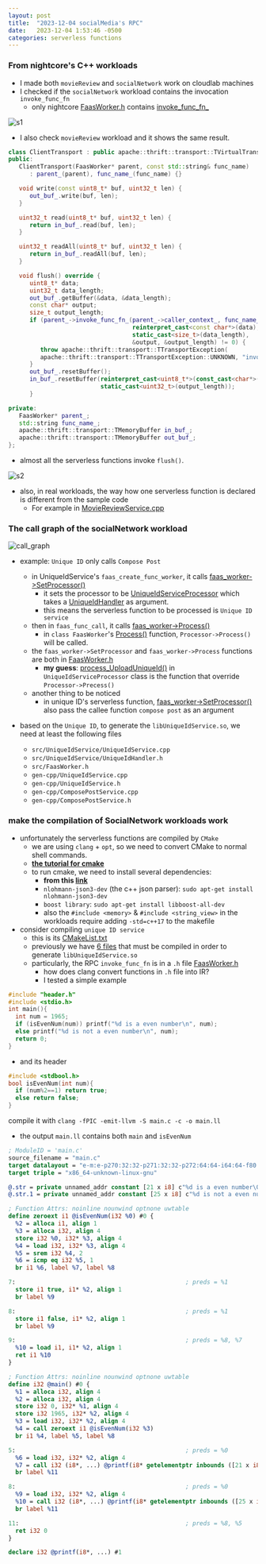 ```yaml
---
layout: post
title:  "2023-12-04 socialMedia's RPC"
date:   2023-12-04 1:53:46 -0500
categories: serverless functions
---
```

### From nightcore's C++ workloads
- I made both `movieReview` and `socialNetwork` work on cloudlab machines 
- I checked if the `socialNetwork` workload contains the invocation `invoke_func_fn` 
	+ only nightcore [FaasWorker.h](https://github.com/zyuxuan0115/nightcore-test/blob/main/moviereview_singlenode/DeathStarBench/mediaMicroservices/src/FaasWorker.h) contains [invoke_func_fn_](https://github.com/zyuxuan0115/nightcore-test/blob/main/moviereview_singlenode/DeathStarBench/mediaMicroservices/src/FaasWorker.h)

![s1](/assets/2023-12-06/s1.png)

- I also check `movieReview` workload and it shows the same result.

```cpp
class ClientTransport : public apache::thrift::transport::TVirtualTransport<ClientTransport> {
public:
   ClientTransport(FaasWorker* parent, const std::string& func_name)
      : parent_(parent), func_name_(func_name) {}

   void write(const uint8_t* buf, uint32_t len) {
      out_buf_.write(buf, len);
   }

   uint32_t read(uint8_t* buf, uint32_t len) {
      return in_buf_.read(buf, len);
   }

   uint32_t readAll(uint8_t* buf, uint32_t len) {
      return in_buf_.readAll(buf, len);
   }

   void flush() override {
      uint8_t* data;
      uint32_t data_length;
      out_buf_.getBuffer(&data, &data_length);
      const char* output;
      size_t output_length;
      if (parent_->invoke_func_fn_(parent_->caller_context_, func_name_.c_str(),
                                   reinterpret_cast<const char*>(data),
                                   static_cast<size_t>(data_length),
                                   &output, &output_length) != 0) {
         throw apache::thrift::transport::TTransportException(
         apache::thrift::transport::TTransportException::UNKNOWN, "invoke_func call failed");
      }
      out_buf_.resetBuffer();
      in_buf_.resetBuffer(reinterpret_cast<uint8_t*>(const_cast<char*>(output)),
                          static_cast<uint32_t>(output_length));
      }

private:
   FaasWorker* parent_;
   std::string func_name_;
   apache::thrift::transport::TMemoryBuffer in_buf_;
   apache::thrift::transport::TMemoryBuffer out_buf_;
};
```

- almost all the serverless functions invoke `flush()`.

![s2](/assets/2023-12-06/s2.png)

- also, in real workloads, the way how one serverless function is declared is different from the sample code
	+ For example in [MovieReviewService.cpp](https://github.com/zyuxuan0115/nightcore-test/blob/main/moviereview_singlenode/DeathStarBench/mediaMicroservices/src/MovieReviewService/MovieReviewService.cpp)



### The call graph of the socialNetwork workload
![call_graph](/assets/2023-12-06/socialNet_arch.png)

- example: `Unique ID` only calls `Compose Post`
	+ in UniqueIdService's `faas_create_func_worker`, it calls [faas_worker->SetProcessor()](https://github.com/ut-osa/nightcore-benchmarks/blob/master/workloads/DeathStarBench/socialNetwork/src/UniqueIdService/UniqueIdService.cpp#L56)
		* it sets the processor to be [UniqueIdServiceProcessor](https://github.com/ut-osa/nightcore-benchmarks/blob/master/workloads/DeathStarBench/socialNetwork/gen-cpp/UniqueIdService.h#L212) which takes a [UniqueIdHandler](https://github.com/ut-osa/nightcore-benchmarks/blob/master/workloads/DeathStarBench/socialNetwork/src/UniqueIdService/UniqueIdHandler.h#L50) as argument.
		* this means the serverless function to be processed is `Unique ID service`
	+ then in `faas_func_call`, it calls [faas_worker->Process()](https://github.com/ut-osa/nightcore-benchmarks/blob/master/workloads/DeathStarBench/socialNetwork/src/UniqueIdService/UniqueIdService.cpp#L72)
		* in `class FaasWorker`'s [Process()](https://github.com/ut-osa/nightcore-benchmarks/blob/master/workloads/DeathStarBench/socialNetwork/src/FaasWorker.h#L35) function, `Processor->Process()` will be called. 
	+ the `faas_worker->SetProcessor` and `faas_worker->Process` functions are both in [FaasWorker.h](https://github.com/ut-osa/nightcore-benchmarks/blob/master/workloads/DeathStarBench/socialNetwork/src/FaasWorker.h) 
		* <strong>my guess</strong>: [process_UploadUniqueId()](https://github.com/ut-osa/nightcore-benchmarks/blob/master/workloads/DeathStarBench/socialNetwork/gen-cpp/UniqueIdService.cpp#L342) in `UniqueIdServiceProcessor` class is the function that override `Processor->Precess()`
	+ another thing to be noticed
		* in unique ID's serverless function, [faas_worker->SetProcessor()](https://github.com/ut-osa/nightcore-benchmarks/blob/master/workloads/DeathStarBench/socialNetwork/src/UniqueIdService/UniqueIdService.cpp#L56) also pass the callee function `compose post` as an argument 

- <a name="things-to-compile">based</a> on the `Unique ID`, to generate the `libUniqueIdService.so`, we need at least the following files
	+ `src/UniqueIdService/UniqueIdService.cpp`
	+ `src/UniqueIdService/UniqueIdHandler.h`
	+ `src/FaasWorker.h`
	+ `gen-cpp/UniqueIdService.cpp`
	+ `gen-cpp/UniqueIdService.h`
	+ `gen-cpp/ComposePostService.cpp`
	+ `gen-cpp/ComposePostService.h`

### make the compilation of SocialNetwork workloads work
- unfortunately the serverless functions are compiled by `CMake`
	+ we are using `clang` + `opt`, so we need to convert CMake to normal shell commands.
	+ <strong>[the tutorial for cmake](https://www.internalpointers.com/post/modern-cmake-beginner-introduction)</strong>
	+ to run cmake, we need to install several dependencies:
		* <strong>from this [link](https://github.com/ut-osa/nightcore-benchmarks/blob/master/workloads/DeathStarBench/socialNetwork/docker/cpp-microservice-deps/Dockerfile)</strong>
		* `nlohmann-json3-dev` (the c++ json parser): `sudo apt-get install nlohmann-json3-dev`
		* `boost library`: `sudo apt-get install libboost-all-dev`
		* also the `#include <memory>` & `#include <string_view>` in the workloads require adding `-std=c++17` to the makefile
- consider compiling `unique ID service`
	+ this is its [CMakeList.txt](https://github.com/ut-osa/nightcore-benchmarks/blob/master/workloads/DeathStarBench/socialNetwork/src/UniqueIdService/CMakeLists.txt)
	+ previously we have [6 files](#things-to-compile) that must be compiled in order to generate `libUniqueIdService.so`
	+ particularly, the RPC `invoke_func_fn` is in a `.h` file [FaasWorker.h](https://github.com/zyuxuan0115/nightcore-test/blob/main/moviereview_singlenode/DeathStarBench/mediaMicroservices/src/FaasWorker.h)
		* how does clang convert functions in `.h` file into IR?
		* I tested a simple example

```c
#include "header.h"
#include <stdio.h>
int main(){
  int num = 1965;
  if (isEvenNum(num)) printf("%d is a even number\n", num);
  else printf("%d is not a even number\n", num);
  return 0;
}
```

- and its header

```c
#include <stdbool.h>
bool isEvenNum(int num){
  if (num%2==1) return true;
  else return false;
}
```

compile it with `clang -fPIC -emit-llvm -S main.c -c -o main.ll`

- the output `main.ll` contains both `main` and `isEvenNum`

```llvm
; ModuleID = 'main.c'
source_filename = "main.c"
target datalayout = "e-m:e-p270:32:32-p271:32:32-p272:64:64-i64:64-f80:128-n8:16:32:64-S128"
target triple = "x86_64-unknown-linux-gnu"

@.str = private unnamed_addr constant [21 x i8] c"%d is a even number\0A\00", align 1
@.str.1 = private unnamed_addr constant [25 x i8] c"%d is not a even number\0A\00", align 1

; Function Attrs: noinline nounwind optnone uwtable
define zeroext i1 @isEvenNum(i32 %0) #0 {
  %2 = alloca i1, align 1
  %3 = alloca i32, align 4
  store i32 %0, i32* %3, align 4
  %4 = load i32, i32* %3, align 4
  %5 = srem i32 %4, 2
  %6 = icmp eq i32 %5, 1
  br i1 %6, label %7, label %8

7:                                                ; preds = %1
  store i1 true, i1* %2, align 1
  br label %9

8:                                                ; preds = %1
  store i1 false, i1* %2, align 1
  br label %9

9:                                                ; preds = %8, %7
  %10 = load i1, i1* %2, align 1
  ret i1 %10
}

; Function Attrs: noinline nounwind optnone uwtable
define i32 @main() #0 {
  %1 = alloca i32, align 4
  %2 = alloca i32, align 4
  store i32 0, i32* %1, align 4
  store i32 1965, i32* %2, align 4
  %3 = load i32, i32* %2, align 4
  %4 = call zeroext i1 @isEvenNum(i32 %3)
  br i1 %4, label %5, label %8

5:                                                ; preds = %0
  %6 = load i32, i32* %2, align 4
  %7 = call i32 (i8*, ...) @printf(i8* getelementptr inbounds ([21 x i8], [21 x i8]* @.str, i64 0, i64 0), i32 %6)
  br label %11

8:                                                ; preds = %0
  %9 = load i32, i32* %2, align 4
  %10 = call i32 (i8*, ...) @printf(i8* getelementptr inbounds ([25 x i8], [25 x i8]* @.str.1, i64 0, i64 0), i32 %9)
  br label %11

11:                                               ; preds = %8, %5
  ret i32 0
}

declare i32 @printf(i8*, ...) #1
```
